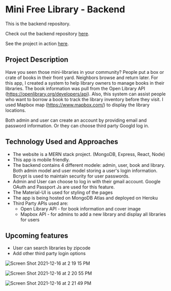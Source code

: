 # Mini Free Library - Backend

This is the backend repository.

Check out the backend repository [here](https://github.com/serenalin121/mini-free-library-backend).

See the project in action [here](https://mini-free-library-frontend.herokuapp.com/).

## Project Description
Have you seen those mini-libraries in your community? People put a box or crate of books in their front yard. Neighbors browse and return later. For this app, I created a system to help library owners to manage books in their libraries. The book information was pull from the Open Library API (https://openlibrary.org/developers/api). Also, this system can assist people who want to borrow a book to track the library inventory before they visit. I used Mapbox map (https://www.mapbox.com/) to display the library locations. 

Both admin and user can create an account by providing email and password information. Or they can choose third party Googld log in.

## Technology Used and Approaches
- The website is a MERN stack project. (MongoDB, Express, React, Node)
- This app is mobile friendly.
- The backend contains 4 different modele: admin, user, book and library. Both admin model and user model storing a user's login information. Bcrypt is used to maintain security for user passwords.
- Admin and User can choose to log in with their gmail account. Google OAuth and Passport Js are used for this feature.
- The Material-UI is used for styling of the pages
- The app is being hosted on MongoDB Atlas and deployed on Heroku
- Third Party APIs used are: 
    - Open Library API - for book information and cover image
    - Mapbox API - for admins to add a new library and display all libraries for users


## Upcoming features
- User can search libraries by zipcode
- Add other third party login options 

![Screen Shot 2021-12-16 at 2 19 15 PM](https://user-images.githubusercontent.com/71234575/146457933-1a504660-3826-4315-9ed7-c1a00e42092f.png)

![Screen Shot 2021-12-16 at 2 20 55 PM](https://user-images.githubusercontent.com/71234575/146457959-2ca7a04d-ccbd-402b-9c6d-b117b96edcb8.png)

![Screen Shot 2021-12-16 at 2 21 49 PM](https://user-images.githubusercontent.com/71234575/146457964-04713af1-5565-4dc6-921d-1e2f2d49f4de.png)

